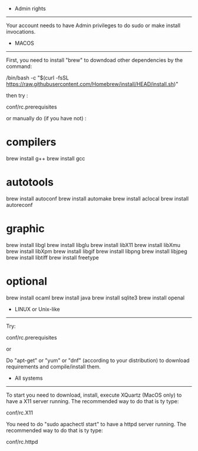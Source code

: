 - Admin rights
--------------

Your account needs to have Admin privileges to do sudo or make install invocations.

- MACOS
-------

First, you need to install "brew" to downdoad other dependencies by the command:

  /bin/bash -c "$(curl -fsSL https://raw.githubusercontent.com/Homebrew/install/HEAD/install.sh)"

then try :

  conf/rc.prerequisites

or manually do (if you have not) :

  # compilers
  brew install g++
  brew install gcc

  # autotools
  brew install autoconf
  brew install automake
  brew install aclocal
  brew install autoreconf

  # graphic
  brew install libgl
  brew install libglu
  brew install libX11
  brew install libXmu
  brew install libXpm
  brew install libgif
  brew install libpng
  brew install libjpeg
  brew install libtiff
  brew install freetype

  # optional
  brew install ocaml
  brew install java
  brew install sqlite3
  brew install openal

- LINUX or Unix-like
--------------------

Try:

  conf/rc.prerequisites

or

Do "apt-get" or "yum" or "dnf" (according to your distribution) to download requirements
and compile/install them.

- All systems
-------------

To start you need to download, install, execute XQuartz (MacOS only) to have a X11 server running.
The recommended way to do that is ty type:

  conf/rc.X11

You need to do "sudo apachectl start" to have a httpd server running.
The recommended way to do that is ty type:

  conf/rc.httpd
